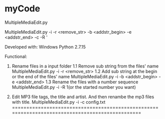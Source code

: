 myCode
================================================================================================
MultipleMediaEdit.py

MultipleMediaEdit.py -i <inputfolder> -r <remove_str> -b <addstr_begin> -e <addstr_end> -c <config file with UTF-8 coding> -R <Rename with number sequence>'

Developed with: 
  Windows
  Python 2.7.15

Functional:
  1. Rename files in a input folder
    1.1 Remove sub string from the files' name
      MultipleMediaEdit.py -i <inputfolder> -r <remove_str> 
    1.2 Add sub string at the begin or the end of the files' name
      MultipleMediaEdit.py -i <inputfolder> -b <addstr_begin> -e <addstr_end>
    1.3 Rename the files with a number sequence
      MultipleMediaEdit.py -i <inputfolder> -R 1(or the started number you want)

2. Edit MP3 file tags, the title and artist. And then renambe the mp3 files with title.
    MultipleMediaEdit.py -i <inputfolder> -c config.txt
================================================================================================
